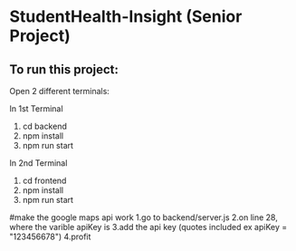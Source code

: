 # StudentHealth-Insight (Senior Project)

## To run this project:
Open 2 different terminals:


In 1st Terminal
1. cd backend 
2. npm install
3. npm run start


In 2nd Terminal
1. cd frontend 
2. npm install
3. npm run start

#make the google maps api work
1.go to backend/server.js 
2.on line 28, where the varible apiKey is 
3.add the api key (quotes included ex apiKey = "123456678")
4.profit 


